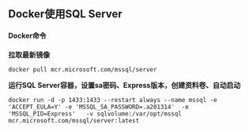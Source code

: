 ## Docker使用SQL Server

#### Docker命令

**拉取最新镜像**

```
docker pull mcr.microsoft.com/mssql/server
```

**运行SQL Server容器，设置sa密码、Express版本，创建资料卷、自动启动**

```
docker run -d -p 1433:1433 --restart always --name mssql -e 'ACCEPT_EULA=Y' -e 'MSSQL_SA_PASSWORD=.a201314'  -e 'MSSQL_PID=Express'   -v sqlvolume:/var/opt/mssql mcr.microsoft.com/mssql/server:latest
```

